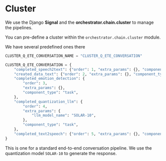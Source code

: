 # Cluster

We use the Django **Signal** and the **orchestrator.chain.cluster** to manage the pipelines.

You can pre-define a cluster within the `orchestrator.chain.cluster` module.

We have several predefined ones there

```python
CLUSTER_Q_ETE_CONVERSATION_NAME = "CLUSTER_Q_ETE_CONVERSATION"

CLUSTER_Q_ETE_CONVERSATION = {
    "completed_speech2text": {"order": 1, "extra_params": {}, "component_type": "task"},
    "created_data_text": {"order": 2, "extra_params": {}, "component_type": "signal"},
    "completed_emotion_detection": {
        "order": 3,
        "extra_params": {},
        "component_type": "task",
    },
    "completed_quantization_llm": {
        "order": 4,
        "extra_params": {
            "llm_model_name": "SOLAR-10",
        },
        "component_type": "task",
    },
    "completed_text2speech": {"order": 5, "extra_params": {}, "component_type": "task"},
}
```

This is one for a standard end-to-end conversation pipeline.
We use the quantization model `SOLAR-10` to generate the response.
